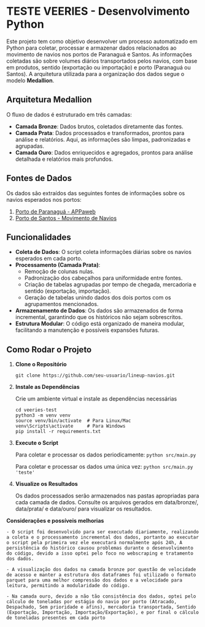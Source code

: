 # TESTE VEERIES - Desenvolvimento Python

Este projeto tem como objetivo desenvolver um processo automatizado em Python para coletar, processar e armazenar dados relacionados ao movimento de navios nos portos de Paranaguá e Santos. As informações coletadas são sobre volumes diários transportados pelos navios, com base em produtos, sentido (exportação ou importação) e porto (Paranaguá ou Santos). A arquitetura utilizada para a organização dos dados segue o modelo **Medallion**.

## Arquitetura Medallion

O fluxo de dados é estruturado em três camadas:

- **Camada Bronze**: Dados brutos, coletados diretamente das fontes.
- **Camada Prata**: Dados processados e transformados, prontos para análise e relatórios. Aqui, as informações são limpas, padronizadas e agrupadas.
- **Camada Ouro**: Dados enriquecidos e agregados, prontos para análise detalhada e relatórios mais profundos.

## Fontes de Dados

Os dados são extraídos das seguintes fontes de informações sobre os navios esperados nos portos:

1. [Porto de Paranaguá - APPaweb](https://www.appaweb.appa.pr.gov.br/appaweb/pesquisa.aspx?WCI=relLineUpRetroativo)
2. [Porto de Santos - Movimento de Navios](https://www.portodesantos.com.br/informacoes-operacionais/operacoes-portuarias/navegacao-e-movimento-de-navios/navios-esperados-carga/)

## Funcionalidades

- **Coleta de Dados**: O script coleta informações diárias sobre os navios esperados em cada porto.
- **Processamento (Camada Prata)**:
  - Remoção de colunas nulas.
  - Padronização dos cabeçalhos para uniformidade entre fontes.
  - Criação de tabelas agrupadas por tempo de chegada, mercadoria e sentido (exportação, importação).
  - Geração de tabelas unindo dados dos dois portos com os agrupamentos mencionados.
- **Armazenamento de Dados**: Os dados são armazenados de forma incremental, garantindo que os históricos não sejam sobrescritos.
- **Estrutura Modular**: O código está organizado de maneira modular, facilitando a manutenção e possíveis expansões futuras.

## Como Rodar o Projeto

1. **Clone o Repositório**

   `git clone https://github.com/seu-usuario/lineup-navios.git`

2. **Instale as Dependências**

    Crie um ambiente virtual e instale as dependências necessárias
    ```
    cd veeries-test
    python3 -m venv venv
    source venv/bin/activate  # Para Linux/Mac
    venv\Scripts\activate     # Para Windows
    pip install -r requirements.txt
    ```

3. **Execute o Script**

    Para coletar e processar os dados periodicamente:
    `python src/main.py`

    Para coletar e processar os dados uma única vez:
    `python src/main.py 'teste'`

4. **Visualize os Resultados**

    Os dados processados serão armazenados nas pastas apropriadas para cada camada de dados. 
    Consulte os arquivos gerados em data/bronze/, data/prata/ e data/ouro/ para visualizar os resultados.


**Considerações e possíveis melhorias**

    - O script foi desenvolvido para ser executado diariamente, realizando a coleta e o processamento incremental dos dados, portanto ao executar o script pela primeira vez ele executará normalmente após 24h, A persistência do histórico causou problemas durante o desenvolvimento do código, devido a isso optei pelo foco no webscraping e tratamento dos dados.

    - A visualização dos dados na camada bronze por questão de velocidade de acesso e manter a estrutura dos dataframes foi utilizado o formato parquet para uma melhor compressão dos dados e a velocidade para leitura, permitindo a modularidade do código.

    - Na camada ouro, devido a não tão consistência dos dados, optei pelo cálculo de toneladas por estágio do navio por porto (Atracado, Despachado, Sem prioridade e afins), mercadoria transportada, Sentido (Exportação, Importação, Importação/Exportação), e por final o cálculo de toneladas presentes em cada porto